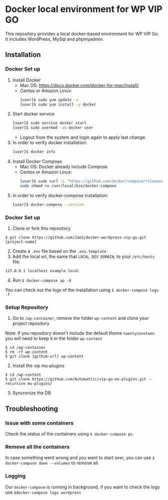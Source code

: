 # Docker local environment for WP VIP GO

This repository provides a local docker-based environment for WP VIP Go. It includes WordPress, MySql and phpmyadmin.

## Installation

### Docker Set up
1. Install Docker
    * Mac OS: https://docs.docker.com/docker-for-mac/install/
    * Centos or Amazon Linux:
        ```bash
        [user]$ sudo yum update -y
        [user]$ sudo yum install -y docker
        ```
2. Start docker service
    ```bash
    [user]$ sudo service docker start
    [user]$ sudo usermod -aG docker user
    ```
    * Logout from the system and login again to apply last change.
3. In order to verify docker installation:
    ```bash
    [user]$ docker info
    ```
4. Install Docker Compose
    * Mac OS: Docker already include Compose
    * Centos or Amazon Linux:
        ```bash
        [user]$ sudo curl -L "https://github.com/docker/compose/releases/download/1.22.0/docker-compose-$(uname -s)-$(uname -m)" -o /usr/local/bin/docker-compose
        sudo chmod +x /usr/local/bin/docker-compose
        ```
5. In order to verify docker-compose installation:
    ```bash
    [user]$ docker-compose --version
    ```

### Docker Set up

1. Clone or fork this repository

```
$ git clone https://github.com/Jam3/docker-wordpress-vip-go.git [project-name]
```

2. Create a `.env` file based on the `.env.template`
3. Add the local url, the same that `LOCAL_DEV_DOMAIN`, to your `/etc/hosts` file:

```
127.0.0.1 localhost example.local
```

4. Run `$ docker-compose up -d`

You can check out the logs of the installation using `$ docker-compose logs -f`

### Setup Repository

1. Go to `/wp-container`, remove the folder `wp-content` and clone your project repository

Note: If you repository doesn't include the default theme `twentynineteen` you will need to keep it in the folder `wp-content`

```
$ cd /wp-container
$ rm -rf wp-content
$ git clone [github-url] wp-content
```

2. Install the vip mu-plugins

```
$ cd /wp-content
$ git clone https://github.com/Automattic/vip-go-mu-plugins.git --recursive mu-plugins/
```

3. Syncronize the DB

## Troubleshooting

### Issue with some containers
Check the status of the containers using `$ docker-compose ps`.

### Remove all the containers
In case something went wrong and you want to start over, you can use `$ docker-compose down --volumes` to remove all.

### Logging
Our `docker-compose` is running in background, if you want to check the logs use `$docker-compose logs wordpress`
